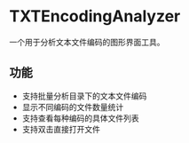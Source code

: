 # TXTEncodingAnalyzer

一个用于分析文本文件编码的图形界面工具。

## 功能
- 支持批量分析目录下的文本文件编码
- 显示不同编码的文件数量统计
- 支持查看每种编码的具体文件列表
- 支持双击直接打开文件